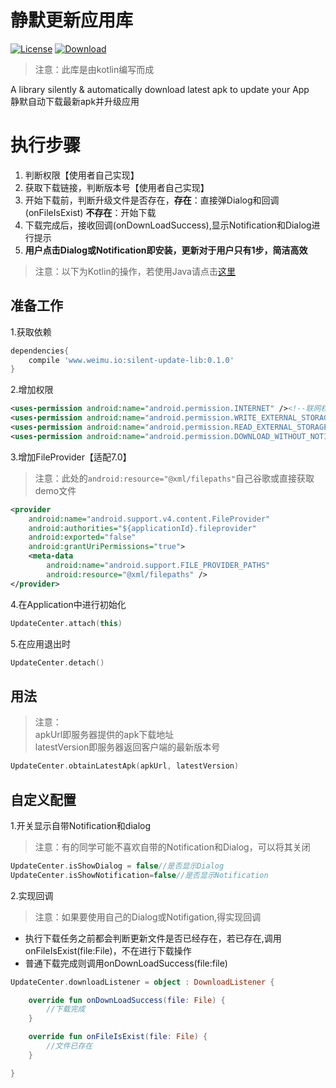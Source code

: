 # 静默更新应用库
[![License](https://img.shields.io/badge/license-Apache%202-green.svg)](https://www.apache.org/licenses/LICENSE-2.0)
[![Download](https://api.bintray.com/packages/yongdongji/android/silent-update-lib/images/download.svg) ](https://bintray.com/yongdongji/android/silent-update-lib/_latestVersion)

> 注意：此库是由kotlin编写而成<br>

A library silently & automatically download latest apk to update your App<br>
静默自动下载最新apk并升级应用

# 执行步骤
1. 判断权限【使用者自己实现】
2. 获取下载链接，判断版本号【使用者自己实现】
3. 开始下载前，判断升级文件是否存在，**存在**：直接弹Dialog和回调(onFileIsExist) **不存在**：开始下载
4. 下载完成后，接收回调(onDownLoadSuccess),显示Notification和Dialog进行提示
5. **用户点击Dialog或Notification即安装，更新对于用户只有1步，简洁高效**

> 注意：以下为Kotlin的操作，若使用Java请点击[这里](https://github.com/CaoyangLee/SilentUpdateDemo/blob/master/README_JAVA.md)
## 准备工作 
1.获取依赖

```gradle
dependencies{
    compile 'www.weimu.io:silent-update-lib:0.1.0'
}
```

2.增加权限

```xml
<uses-permission android:name="android.permission.INTERNET" /><!--联网权限-->
<uses-permission android:name="android.permission.WRITE_EXTERNAL_STORAGE" /><!--存储权限-->
<uses-permission android:name="android.permission.READ_EXTERNAL_STORAGE" /><!--存储权限-->
<uses-permission android:name="android.permission.DOWNLOAD_WITHOUT_NOTIFICATION" /><!--Notification权限-->

```       
3.增加FileProvider【适配7.0】

> 注意：此处的```android:resource="@xml/filepaths"```自己谷歌或直接获取demo文件

```xml
<provider
    android:name="android.support.v4.content.FileProvider"
    android:authorities="${applicationId}.fileprovider"
    android:exported="false"
    android:grantUriPermissions="true">
    <meta-data
        android:name="android.support.FILE_PROVIDER_PATHS"
        android:resource="@xml/filepaths" />
</provider>
```


4.在Application中进行初始化

```kotlin
UpdateCenter.attach(this)
```

5.在应用退出时

```kotlin
UpdateCenter.detach()
```

## 用法
> 注意：<br>
apkUrl即服务器提供的apk下载地址<br>
latestVersion即服务器返回客户端的最新版本号

```kotlin
UpdateCenter.obtainLatestApk(apkUrl, latestVersion)
```

## 自定义配置
1.开关显示自带Notification和dialog<br>
> 注意：有的同学可能不喜欢自带的Notification和Dialog，可以将其关闭

```kotlin
UpdateCenter.isShowDialog = false//是否显示Dialog
UpdateCenter.isShowNotification=false//是否显示Notification
```

2.实现回调<br>
> 注意：如果要使用自己的Dialog或Notifigation,得实现回调
* 执行下载任务之前都会判断更新文件是否已经存在，若已存在,调用onFileIsExist(file:File)，不在进行下载操作<br>
* 普通下载完成则调用onDownLoadSuccess(file:file)

```kotlin
UpdateCenter.downloadListener = object : DownloadListener {

    override fun onDownLoadSuccess(file: File) {
        //下载完成
    }

    override fun onFileIsExist(file: File) {
        //文件已存在
    }

}
```
